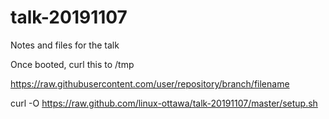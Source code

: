 # talk-20191107
Notes and files for the talk

Once booted, curl this to /tmp

https://raw.githubusercontent.com/user/repository/branch/filename

curl -O https://raw.github.com/linux-ottawa/talk-20191107/master/setup.sh


